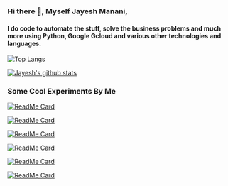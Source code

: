 ### Hi there 👋, Myself Jayesh Manani,

#### I do code to automate the stuff, solve the business problems and much more using Python, Google Gcloud and various other technologies and languages.

[![Top Langs](https://github-readme-stats.vercel.app/api/top-langs/?username=jayeshmanani)](https://github.com/jayeshmanani/github-readme-stats)

[![Jayesh's github stats](https://github-readme-stats.vercel.app/api?username=jayeshmanani&show_icons=true&theme=radical)](https://github.com/jayeshmanani/github-readme-stats) 


### Some Cool Experiments By Me
[![ReadMe Card](https://github-readme-stats.vercel.app/api/pin/?username=jayeshmanani&repo=jayeshmanani.github.io)](https://github.com/jayeshmanani/github-readme-stats)


[![ReadMe Card](https://github-readme-stats.vercel.app/api/pin/?username=jayeshmanani&repo=jayeshmanani.github.io)](https://github.com/jayeshmanani/github-readme-stats)


[![ReadMe Card](https://github-readme-stats.vercel.app/api/pin/?username=jayeshmanani&repo=jayeshmanani.github.io)](https://github.com/jayeshmanani/github-readme-stats)


[![ReadMe Card](https://github-readme-stats.vercel.app/api/pin/?username=jayeshmanani&repo=jayeshmanani.github.io)](https://github.com/jayeshmanani/github-readme-stats)


[![ReadMe Card](https://github-readme-stats.vercel.app/api/pin/?username=jayeshmanani&repo=jayeshmanani.github.io)](https://github.com/jayeshmanani/github-readme-stats)


[![ReadMe Card](https://github-readme-stats.vercel.app/api/pin/?username=jayeshmanani&repo=jayeshmanani.github.io)](https://github.com/jayeshmanani/github-readme-stats)


<!--
**jayeshmanani/jayeshmanani** is a ✨ _special_ ✨ repository because its `README.md` (this file) appears on your GitHub profile.

Here are some ideas to get you started:

- 🔭 I’m currently working on ...
- 🌱 I’m currently learning ...
- 👯 I’m looking to collaborate on ...
- 🤔 I’m looking for help with ...
- 💬 Ask me about ...
- 📫 How to reach me: ...
- 😄 Pronouns: ...
- ⚡ Fun fact: ...
-->

